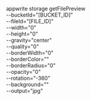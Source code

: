 appwrite storage getFilePreview \
        --bucketId="[BUCKET_ID]" \
        --fileId="[FILE_ID]" \
        --width="0" \
        --height="0" \
        --gravity="center" \
        --quality="0" \
        --borderWidth="0" \
        --borderColor="" \
        --borderRadius="0" \
        --opacity="0" \
        --rotation="-360" \
        --background="" \
        --output="jpg"
